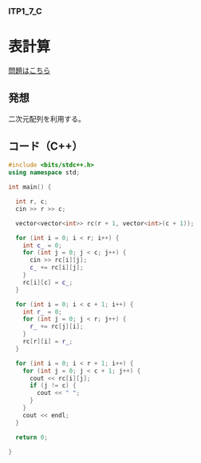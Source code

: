 ### ITP1_7_C

# 表計算

  [問題はこちら](https://onlinejudge.u-aizu.ac.jp/courses/lesson/2/ITP1/7/ITP1_7_C)


## 発想

  二次元配列を利用する。


## コード（C++）

```cpp
#include <bits/stdc++.h>
using namespace std;

int main() {

  int r, c;
  cin >> r >> c;

  vector<vector<int>> rc(r + 1, vector<int>(c + 1));

  for (int i = 0; i < r; i++) {
    int c_ = 0;
    for (int j = 0; j < c; j++) {
      cin >> rc[i][j];
      c_ += rc[i][j];
    }
    rc[i][c] = c_;
  }

  for (int i = 0; i < c + 1; i++) {
    int r_ = 0;
    for (int j = 0; j < r; j++) {
      r_ += rc[j][i];
    }
    rc[r][i] = r_;
  }

  for (int i = 0; i < r + 1; i++) {
    for (int j = 0; j < c + 1; j++) {
      cout << rc[i][j];
      if (j != c) {
        cout << " ";
      }
    }
    cout << endl;
  }

  return 0;

}
```
